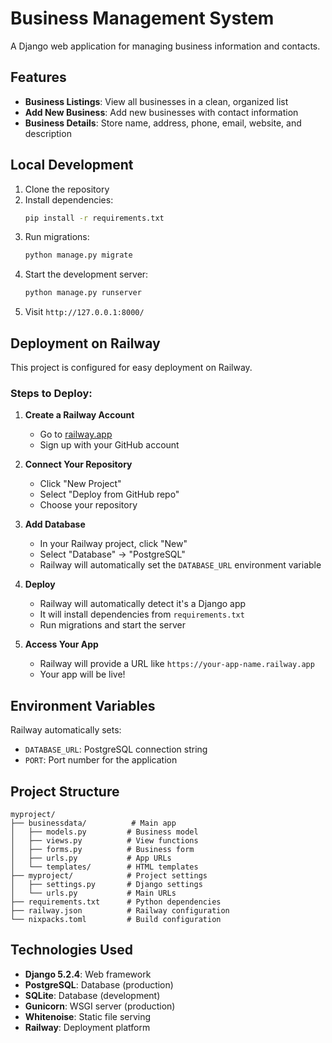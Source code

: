 # Business Management System

A Django web application for managing business information and contacts.

## Features

- **Business Listings**: View all businesses in a clean, organized list
- **Add New Business**: Add new businesses with contact information
- **Business Details**: Store name, address, phone, email, website, and description

## Local Development

1. Clone the repository
2. Install dependencies:
   ```bash
   pip install -r requirements.txt
   ```
3. Run migrations:
   ```bash
   python manage.py migrate
   ```
4. Start the development server:
   ```bash
   python manage.py runserver
   ```
5. Visit `http://127.0.0.1:8000/`

## Deployment on Railway

This project is configured for easy deployment on Railway.

### Steps to Deploy:

1. **Create a Railway Account**
   - Go to [railway.app](https://railway.app)
   - Sign up with your GitHub account

2. **Connect Your Repository**
   - Click "New Project"
   - Select "Deploy from GitHub repo"
   - Choose your repository

3. **Add Database**
   - In your Railway project, click "New"
   - Select "Database" → "PostgreSQL"
   - Railway will automatically set the `DATABASE_URL` environment variable

4. **Deploy**
   - Railway will automatically detect it's a Django app
   - It will install dependencies from `requirements.txt`
   - Run migrations and start the server

5. **Access Your App**
   - Railway will provide a URL like `https://your-app-name.railway.app`
   - Your app will be live!

## Environment Variables

Railway automatically sets:
- `DATABASE_URL`: PostgreSQL connection string
- `PORT`: Port number for the application

## Project Structure

```
myproject/
├── businessdata/          # Main app
│   ├── models.py         # Business model
│   ├── views.py          # View functions
│   ├── forms.py          # Business form
│   ├── urls.py           # App URLs
│   └── templates/        # HTML templates
├── myproject/            # Project settings
│   ├── settings.py       # Django settings
│   └── urls.py           # Main URLs
├── requirements.txt      # Python dependencies
├── railway.json          # Railway configuration
└── nixpacks.toml         # Build configuration
```

## Technologies Used

- **Django 5.2.4**: Web framework
- **PostgreSQL**: Database (production)
- **SQLite**: Database (development)
- **Gunicorn**: WSGI server (production)
- **Whitenoise**: Static file serving
- **Railway**: Deployment platform
